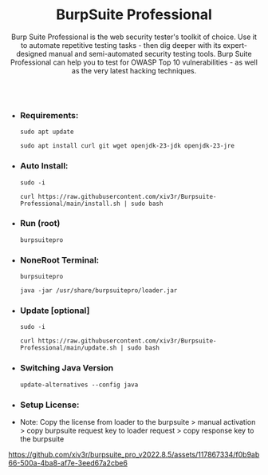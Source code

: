 ## <h1 align="center"> BurpSuite Professional </h1>
<p align="center"> Burp Suite Professional is the web security tester's toolkit of choice. Use it to automate repetitive testing tasks - then dig deeper with its expert-designed manual and semi-automated security testing tools. Burp Suite Professional can help you to test for OWASP Top 10 vulnerabilities - as well as the very latest hacking techniques.
</p>

<br></br>

- ### Requirements:

      sudo apt update
    
      sudo apt install curl git wget openjdk-23-jdk openjdk-23-jre
    
                                           
- ### Auto Install:

      sudo -i

      curl https://raw.githubusercontent.com/xiv3r/Burpsuite-Professional/main/install.sh | sudo bash


- ### Run (root)

      burpsuitepro


- ### NoneRoot Terminal:

      burpsuitepro

      java -jar /usr/share/burpsuitepro/loader.jar


- ### Update [optional]

      sudo -i

      curl https://raw.githubusercontent.com/xiv3r/Burpsuite-Professional/main/update.sh | sudo bash

- ### Switching Java Version

      update-alternatives --config java

- ### Setup License:
      
- Note: Copy the license from loader to the burpsuite > manual activation > copy burpsuite request key to loader request >  copy response key to the burpsuite
     
https://github.com/xiv3r/burpsuite_pro_v2022.8.5/assets/117867334/f0b9ab66-500a-4ba8-af7e-3eed67a2cbe6

     
